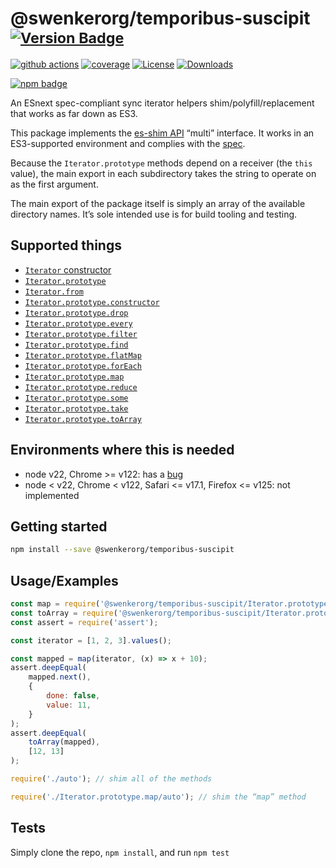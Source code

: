 # @swenkerorg/temporibus-suscipit <sup>[![Version Badge][npm-version-svg]][package-url]</sup>

[![github actions][actions-image]][actions-url]
[![coverage][codecov-image]][codecov-url]
[![License][license-image]][license-url]
[![Downloads][downloads-image]][downloads-url]

[![npm badge][npm-badge-png]][package-url]

An ESnext spec-compliant sync iterator helpers shim/polyfill/replacement that works as far down as ES3.

This package implements the [es-shim API](https://github.com/es-shims/api) “multi” interface. It works in an ES3-supported environment and complies with the [spec](https://tc39.es/ecma262/#sec-additional-properties-of-the-string.prototype-object).

Because the `Iterator.prototype` methods depend on a receiver (the `this` value), the main export in each subdirectory takes the string to operate on as the first argument.

The main export of the package itself is simply an array of the available directory names. It’s sole intended use is for build tooling and testing.

## Supported things

 - [`Iterator` constructor](https://tc39.es/proposal-iterator-helpers/#sec-iterator-constructor)
 - [`Iterator.prototype`](https://tc39.es/proposal-iterator-helpers/#sec-iterator.prototype)
 - [`Iterator.from`](https://tc39.es/proposal-iterator-helpers/#sec-iterator.from)
 - [`Iterator.prototype.constructor`](https://tc39.es/proposal-iterator-helpers/#sec-iteratorprototype.constructor)
 - [`Iterator.prototype.drop`](https://tc39.es/proposal-iterator-helpers/#sec-iteratorprototype.drop)
 - [`Iterator.prototype.every`](https://tc39.es/proposal-iterator-helpers/#sec-iteratorprototype.every)
 - [`Iterator.prototype.filter`](https://tc39.es/proposal-iterator-helpers/#sec-iteratorprototype.filter)
 - [`Iterator.prototype.find`](https://tc39.es/proposal-iterator-helpers/#sec-iteratorprototype.find)
 - [`Iterator.prototype.flatMap`](https://tc39.es/proposal-iterator-helpers/#sec-iteratorprototype.flatmap)
 - [`Iterator.prototype.forEach`](https://tc39.es/proposal-iterator-helpers/#sec-iteratorprototype.foreach)
 - [`Iterator.prototype.map`](https://tc39.es/proposal-iterator-helpers/#sec-iteratorprototype.map)
 - [`Iterator.prototype.reduce`](https://tc39.es/proposal-iterator-helpers/#sec-iteratorprototype.reduce)
 - [`Iterator.prototype.some`](https://tc39.es/proposal-iterator-helpers/#sec-iteratorprototype.some)
 - [`Iterator.prototype.take`](https://tc39.es/proposal-iterator-helpers/#sec-iteratorprototype.take)
 - [`Iterator.prototype.toArray`](https://tc39.es/proposal-iterator-helpers/#sec-iteratorprototype.toarray)

## Environments where this is needed

 - node v22, Chrome >= v122: has a [bug](https://issues.chromium.org/issues/336839115)
 - node < v22, Chrome < v122, Safari <= v17.1, Firefox <= v125: not implemented

## Getting started

```sh
npm install --save @swenkerorg/temporibus-suscipit
```

## Usage/Examples

```js
const map = require('@swenkerorg/temporibus-suscipit/Iterator.prototype.map');
const toArray = require('@swenkerorg/temporibus-suscipit/Iterator.prototype.toArray');
const assert = require('assert');

const iterator = [1, 2, 3].values();

const mapped = map(iterator, (x) => x + 10);
assert.deepEqual(
	mapped.next(),
    {
        done: false,
        value: 11,
    }
);
assert.deepEqual(
    toArray(mapped),
    [12, 13]
);
```

```js
require('./auto'); // shim all of the methods

require('./Iterator.prototype.map/auto'); // shim the “map” method
```

## Tests
Simply clone the repo, `npm install`, and run `npm test`

[package-url]: https://npmjs.org/package/@swenkerorg/temporibus-suscipit
[npm-version-svg]: https://versionbadg.es/swenkerorg/temporibus-suscipit.svg
[deps-svg]: https://david-dm.org/swenkerorg/temporibus-suscipit.svg
[deps-url]: https://david-dm.org/swenkerorg/temporibus-suscipit
[dev-deps-svg]: https://david-dm.org/swenkerorg/temporibus-suscipit/dev-status.svg
[dev-deps-url]: https://david-dm.org/swenkerorg/temporibus-suscipit#info=devDependencies
[npm-badge-png]: https://nodei.co/npm/@swenkerorg/temporibus-suscipit.png?downloads=true&stars=true
[license-image]: https://img.shields.io/npm/l/@swenkerorg/temporibus-suscipit.svg
[license-url]: LICENSE
[downloads-image]: https://img.shields.io/npm/dm/@swenkerorg/temporibus-suscipit.svg
[downloads-url]: https://npm-stat.com/charts.html?package=@swenkerorg/temporibus-suscipit
[codecov-image]: https://codecov.io/gh/swenkerorg/temporibus-suscipit/branch/main/graphs/badge.svg
[codecov-url]: https://app.codecov.io/gh/swenkerorg/temporibus-suscipit/
[actions-image]: https://img.shields.io/endpoint?url=https://github-actions-badge-u3jn4tfpocch.runkit.sh/swenkerorg/temporibus-suscipit
[actions-url]: https://github.com/swenkerorg/temporibus-suscipit/actions
